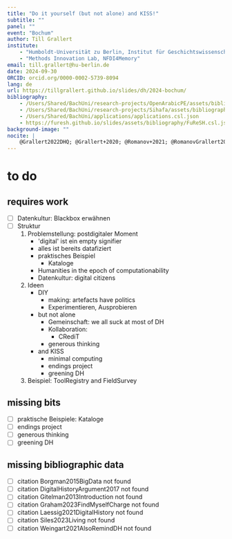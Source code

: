 ```yaml
---
title: "Do it yourself (but not alone) and KISS!"
subtitle: ""
panel: ""
event: "Bochum"
author: Till Grallert
institute: 
    - "Humboldt-Universität zu Berlin, Institut für Geschichtswissenschaften"
    - "Methods Innovation Lab, NFDI4Memory"
email: till.grallert@hu-berlin.de
date: 2024-09-30
ORCID: orcid.org/0000-0002-5739-8094
lang: de
url: https://tillgrallert.github.io/slides/dh/2024-bochum/
bibliography: 
    - /Users/Shared/BachUni/research-projects/OpenArabicPE/assets/bibliography/openarabicpe.csl.json
    - /Users/Shared/BachUni/research-projects/Sihafa/assets/bibliography/sihafa.csl.json
    - /Users/Shared/BachUni/applications/applications.csl.json
    - https://furesh.github.io/slides/assets/bibliography/FuReSH.csl.json
background-image: ""
nocite: |
    @Grallert2022DHQ; @Grallert+2020; @Romanov+2021; @RomanovGrallert2022Stylometry; @Grallert2023LookingIceberg
---
```


# to do
## requires work

- [ ] Datenkultur: Blackbox erwähnen
- [ ] Struktur
    1. Problemstellung: postdigitaler Moment
        - 'digital' ist ein empty signifier
        - alles ist bereits datafiziert
        - praktisches Beispiel
            - Kataloge
        - Humanities in the epoch of computationability
        - Datenkultur: digital citizens
    2. Ideen
        - DIY
            - making: artefacts have politics
            - Experimentieren, Ausprobieren
        - but not alone
            - Gemeinschaft: we all suck at most of DH
            - Kollaboration: 
                - CRediT
            - generous thinking
        - and KISS
            - minimal computing
            - endings project
            - greening DH
    3. Beispiel: ToolRegistry and FieldSurvey

## missing bits

- [ ] praktische Beispiele: Kataloge 
- [ ] endings project
- [ ] generous thinking
- [ ] greening DH

## missing bibliographic data

- [ ] citation Borgman2015BigData not found
- [ ] citation DigitalHistoryArgument2017 not found
- [ ] citation Gitelman2013Introduction not found
- [ ] citation Graham2023FindMyselfCharge not found
- [ ] citation Laessig2021DigitalHistory not found
- [ ] citation Siles2023Living not found
- [ ] citation Weingart2021AlsoRemindDH not found